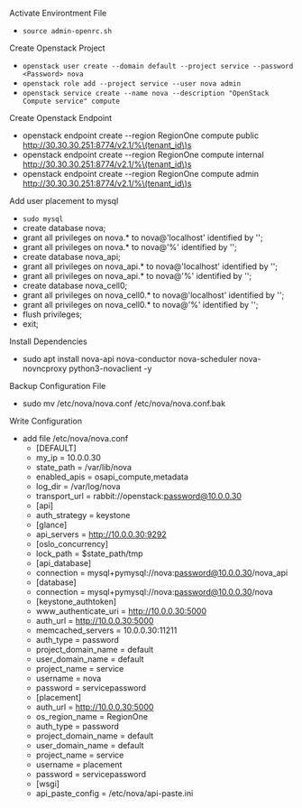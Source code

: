 Activate Environtment File
- `````source admin-openrc.sh`````

Create Openstack Project
- `````openstack user create --domain default --project service --password <Password> nova`````
- `````openstack role add --project service --user nova admin`````
- `````openstack service create --name nova --description "OpenStack Compute service" compute`````

Create Openstack Endpoint
-  openstack endpoint create --region RegionOne compute public http://30.30.30.251:8774/v2.1/%\(tenant_id\)s
-  openstack endpoint create --region RegionOne compute internal http://30.30.30.251:8774/v2.1/%\(tenant_id\)s
-  openstack endpoint create --region RegionOne compute admin http://30.30.30.251:8774/v2.1/%\(tenant_id\)s

Add user placement to mysql
- `````sudo mysql`````
- create database nova;
- grant all privileges on nova.* to nova@'localhost' identified by '<Password>';
- grant all privileges on nova.* to nova@'%' identified by '<Password>';
- create database nova_api;
- grant all privileges on nova_api.* to nova@'localhost' identified by '<Password>';
- grant all privileges on nova_api.* to nova@'%' identified by '<Password>';
- create database nova_cell0;
- grant all privileges on nova_cell0.* to nova@'localhost' identified by '<Password>'; 
- grant all privileges on nova_cell0.* to nova@'%' identified by '<Password>';
- flush privileges;
- exit;
  
Install Dependencies
- sudo apt install nova-api nova-conductor nova-scheduler nova-novncproxy python3-novaclient -y
  
Backup Configuration File
-  sudo mv /etc/nova/nova.conf /etc/nova/nova.conf.bak
  
Write Configuration
- add file /etc/nova/nova.conf
  - [DEFAULT]
  - my_ip = 10.0.0.30
  - state_path = /var/lib/nova
  - enabled_apis = osapi_compute,metadata
  - log_dir = /var/log/nova
  - transport_url = rabbit://openstack:password@10.0.0.30
  - [api]
  - auth_strategy = keystone
  - [glance]
  - api_servers = http://10.0.0.30:9292
  - [oslo_concurrency]
  - lock_path = $state_path/tmp
  - [api_database]
  - connection = mysql+pymysql://nova:password@10.0.0.30/nova_api
  - [database]
  - connection = mysql+pymysql://nova:password@10.0.0.30/nova
  - [keystone_authtoken]
  - www_authenticate_uri = http://10.0.0.30:5000
  - auth_url = http://10.0.0.30:5000
  - memcached_servers = 10.0.0.30:11211
  - auth_type = password
  - project_domain_name = default
  - user_domain_name = default
  - project_name = service
  - username = nova
  - password = servicepassword
  - [placement]
  - auth_url = http://10.0.0.30:5000
  - os_region_name = RegionOne
  - auth_type = password
  - project_domain_name = default
  - user_domain_name = default
  - project_name = service
  - username = placement
  - password = servicepassword
  - [wsgi]
  - api_paste_config = /etc/nova/api-paste.ini
